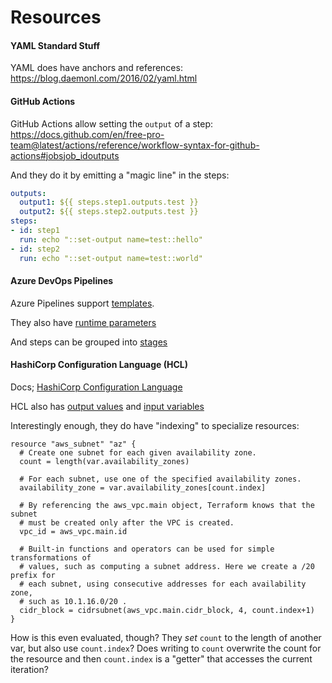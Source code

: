# Resources

#### YAML Standard Stuff

YAML does have anchors and references: https://blog.daemonl.com/2016/02/yaml.html
#### GitHub Actions

GitHub Actions allow setting the `output` of a step: https://docs.github.com/en/free-pro-team@latest/actions/reference/workflow-syntax-for-github-actions#jobsjob_idoutputs

And they do it by emitting a "magic line" in the steps:

```yaml
outputs:
  output1: ${{ steps.step1.outputs.test }}
  output2: ${{ steps.step2.outputs.test }}
steps:
- id: step1
  run: echo "::set-output name=test::hello"
- id: step2
  run: echo "::set-output name=test::world"
```

#### Azure DevOps Pipelines

Azure Pipelines support [templates](https://docs.microsoft.com/en-us/azure/devops/pipelines/process/templates?view=azure-devops).

They also have [runtime parameters](https://docs.microsoft.com/en-us/azure/devops/pipelines/process/runtime-parameters)

And steps can be grouped into [stages](https://docs.microsoft.com/en-us/azure/devops/pipelines/process/stages?view=azure-devops&tabs=yaml)

#### HashiCorp Configuration Language (HCL)

Docs; [HashiCorp Configuration Language](https://www.terraform.io/docs/configuration/index.html)

HCL also has [output values](https://www.terraform.io/docs/configuration/outputs.html) and [input variables](https://www.terraform.io/docs/configuration/variables.html)

Interestingly enough, they do have "indexing" to specialize resources:

```hcl
resource "aws_subnet" "az" {
  # Create one subnet for each given availability zone.
  count = length(var.availability_zones)

  # For each subnet, use one of the specified availability zones.
  availability_zone = var.availability_zones[count.index]

  # By referencing the aws_vpc.main object, Terraform knows that the subnet
  # must be created only after the VPC is created.
  vpc_id = aws_vpc.main.id

  # Built-in functions and operators can be used for simple transformations of
  # values, such as computing a subnet address. Here we create a /20 prefix for
  # each subnet, using consecutive addresses for each availability zone,
  # such as 10.1.16.0/20 .
  cidr_block = cidrsubnet(aws_vpc.main.cidr_block, 4, count.index+1)
}
```

How is this even evaluated, though? They _set_ `count` to the length of another var, but also use `count.index`? Does writing to `count` overwrite the count for the resource and then `count.index` is a "getter" that accesses the current iteration?
